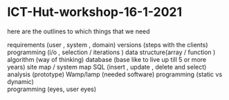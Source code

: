 # ICT-Hut-workshop-16-1-2021
here are the outlines to which things that we need

requirements (user , system , domain)
versions (steps with the clients)
programming (i/o , selection / iterations )
data structure(array / function )
algorithm (way of thinking)
database (base like to live up till 5 or more years)
site map / system map 
SQL (insert , update , delete and select)
analysis (prototype)
Wamp/lamp (needed software)
programming (static vs dynamic)  
programming (eyes, user eyes) 
